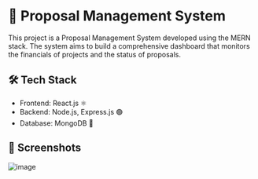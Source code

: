 # 📄 Proposal Management System
This project is a Proposal Management System developed using the MERN stack. The system aims to build a comprehensive dashboard that monitors the financials of projects and the status of proposals.

## 🛠️ Tech Stack
- Frontend: React.js ⚛️
- Backend: Node.js, Express.js 🟢
- Database: MongoDB 🍃

## 📸 Screenshots

![image](https://github.com/Samah022/proposal-management-system-initial-version/assets/97039075/d3b31543-6a57-4230-b1ac-c0917c4f2e36)
